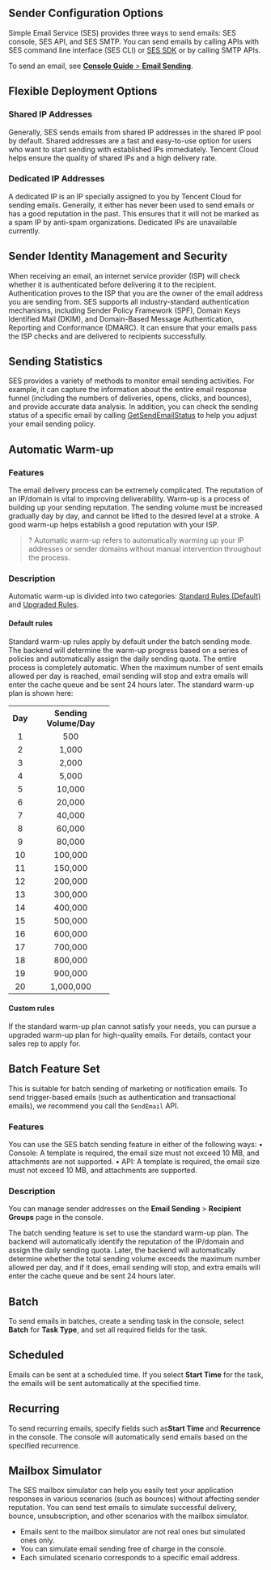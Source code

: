 [](id:senderConfig)
## Sender Configuration Options
Simple Email Service (SES) provides three ways to send emails: SES console, SES API, and SES SMTP. You can send emails by calling APIs with SES command line interface (SES CLI) or [SES SDK](https://intl.cloud.tencent.com/document/product/1084/39387) or by calling SMTP APIs.

To send an email, see [**Console Guide** > **Email Sending**](https://intl.cloud.tencent.com/document/product/1084/40178).
## Flexible Deployment Options
### Shared IP Addresses
Generally, SES sends emails from shared IP addresses in the shared IP pool by default. Shared addresses are a fast and easy-to-use option for users who want to start sending with established IPs immediately. Tencent Cloud helps ensure the quality of shared IPs and a high delivery rate.
### Dedicated IP Addresses
A dedicated IP is an IP specially assigned to you by Tencent Cloud for sending emails. Generally, it either has never been used to send emails or has a good reputation in the past. This ensures that it will not be marked as a spam IP by anti-spam organizations. Dedicated IPs are unavailable currently.

## Sender Identity Management and Security
When receiving an email, an internet service provider (ISP) will check whether it is authenticated before delivering it to the recipient. Authentication proves to the ISP that you are the owner of the email address you are sending from. SES supports all industry-standard authentication mechanisms, including Sender Policy Framework (SPF), Domain Keys Identified Mail (DKIM), and Domain-Based Message Authentication, Reporting and Conformance (DMARC). It can ensure that your emails pass the ISP checks and are delivered to recipients successfully.
## Sending Statistics
SES provides a variety of methods to monitor email sending activities. For example, it can capture the information about the entire email response funnel (including the numbers of deliveries, opens, clicks, and bounces), and provide accurate data analysis. In addition, you can check the sending status of a specific email by calling [GetSendEmailStatus](https://intl.cloud.tencent.com/document/product/1084/39502) to help you adjust your email sending policy.

[](id:warmUp)
## Automatic Warm-up 
### Features
The email delivery process can be extremely complicated. The reputation of an IP/domain is vital to improving deliverability. Warm-up is a process of building up your sending reputation. The sending volume must be increased gradually day by day, and cannot be lifted to the desired level at a stroke. A good warm-up helps establish a good reputation with your ISP.
>? Automatic warm-up refers to automatically warming up your IP addresses or sender domains without manual intervention throughout the process.
### Description
Automatic warm-up is divided into two categories: [Standard Rules (Default)](#default) and [Upgraded Rules](#upgrade).

#### Default rules
Standard warm-up rules apply by default under the batch sending mode. The backend will determine the warm-up progress based on a series of policies and automatically assign the daily sending quota. The entire process is completely automatic. When the maximum number of sent emails allowed per day is reached, email sending will stop and extra emails will enter the cache queue and be sent 24 hours later. The standard warm-up plan is shown here: [](id:default)

<table style="width: 200px;">
   <tr>
      <th width="0px" style="text-align:center">Day</td>
      <th width="0px" style="text-align:center">Sending Volume/Day</td>
   </tr>
	<tr>
		<td style="text-align:center"style="text-align:center">1</td>
		<td style="text-align:center">500</td>
	</tr>
	<tr>
		<td style="text-align:center">2</td>
		<td style="text-align:center"sdval="200" >1,000</td>
	</tr>
	<tr>
		<td style="text-align:center">3</td>
		<td style="text-align:center"sdval="500" >2,000</td>
	</tr>
	<tr>
		<td style="text-align:center">4</td>
		<td style="text-align:center"sdval="1000" >5,000</td>
	</tr>
	<tr>
		<td style="text-align:center">5</td>
		<td style="text-align:center"sdval="2000" >10,000</td>
	</tr>
	<tr>
		<td style="text-align:center">6</td>
		<td style="text-align:center"sdval="5000" >20,000</td>
	</tr>
	<tr>
		<td style="text-align:center">7</td>
		<td style="text-align:center"sdval="10000" >40,000</td>
	</tr>
	<tr>
		<td style="text-align:center">8</td>
		<td style="text-align:center"sdval="20000" >60,000</td>
	</tr>
	<tr>
		<td style="text-align:center">9</td>
		<td style="text-align:center"sdval="30000" >80,000</td>
	</tr>
	<tr>
		<td style="text-align:center">10</td>
		<td style="text-align:center"sdval="40000" >100,000</td>
	</tr>
	<tr>
		<td style="text-align:center">11</td>
		<td style="text-align:center"sdval="60000" >150,000</td>
	</tr>
	<tr>
		<td style="text-align:center">12</td>
		<td style="text-align:center"sdval="80000" >200,000</td>
	</tr>
	<tr>
		<td style="text-align:center">13</td>
		<td style="text-align:center"sdval="100000" >300,000</td>
	</tr>
	<tr>
		<td style="text-align:center">14</td>
		<td style="text-align:center"sdval="120000" >400,000</td>
	</tr>
	<tr>
		<td style="text-align:center">15</td>
		<td style="text-align:center"sdval="150000" >500,000</td>
	</tr>
	<tr>
		<td style="text-align:center">16</td>
		<td style="text-align:center"sdval="200000" >600,000</td>
	</tr>
	<tr>
		<td style="text-align:center">17</td>
		<td style="text-align:center"sdval="400000" >700,000</td>
	</tr>
	<tr>
		<td style="text-align:center">18</td>
		<td style="text-align:center"sdval="600000" >800,000</td>
	</tr>
	<tr>
		<td style="text-align:center">19</td>
		<td style="text-align:center"sdval="800000" >900,000</td>
	</tr>
		<tr>
		<td style="text-align:center">20</td>
		<td style="text-align:center"sdval="800000" >1,000,000</td>
	</tr>
</table>

[](id:customize)
#### Custom rules
If the standard warm-up plan cannot satisfy your needs, you can pursue a upgraded warm-up plan for high-quality emails. For details, contact your sales rep to apply for.
[](id:batch)
## Batch Feature Set
This is suitable for batch sending of marketing or notification emails. To send trigger-based emails (such as authentication and transactional emails), we recommend you call the `SendEmail` API.
### Features
You can use the SES batch sending feature in either of the following ways:
•	Console: A template is required, the email size must not exceed 10 MB, and attachments are not supported.
•	API: A template is required, the email size must not exceed 10 MB, and attachments are supported.

### Description
You can manage sender addresses on the **Email Sending** > **Recipient Groups** page in the console.

The batch sending feature is set to use the standard warm-up plan. The backend will automatically identify the reputation of the IP/domain and assign the daily sending quota. Later, the backend will automatically determine whether the total sending volume exceeds the maximum number allowed per day, and if it does, email sending will stop, and extra emails will enter the cache queue and be sent 24 hours later.

## Batch
To send emails in batches, create a sending task in the console, select **Batch** for **Task Type**, and set all required fields for the task.
## Scheduled
Emails can be sent at a scheduled time. If you select **Start Time** for the task, the emails will be sent automatically at the specified time.
## Recurring
To send recurring emails, specify fields such as**Start Time** and **Recurrence** in the console. The console will automatically send emails based on the specified recurrence.
## Mailbox Simulator
The SES mailbox simulator can help you easily test your application responses in various scenarios (such as bounces) without affecting sender reputation. You can send test emails to simulate successful delivery, bounce, unsubscription, and other scenarios with the mailbox simulator.
- Emails sent to the mailbox simulator are not real ones but simulated ones only.
- You can simulate email sending free of charge in the console.
- Each simulated scenario corresponds to a specific email address.
